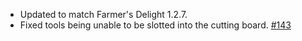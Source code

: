 - Updated to match Farmer's Delight 1.2.7.
- Fixed tools being unable to be slotted into the cutting board. [#143](https://github.com/MehVahdJukaar/FarmersDelightRefabricated/issues/143)
